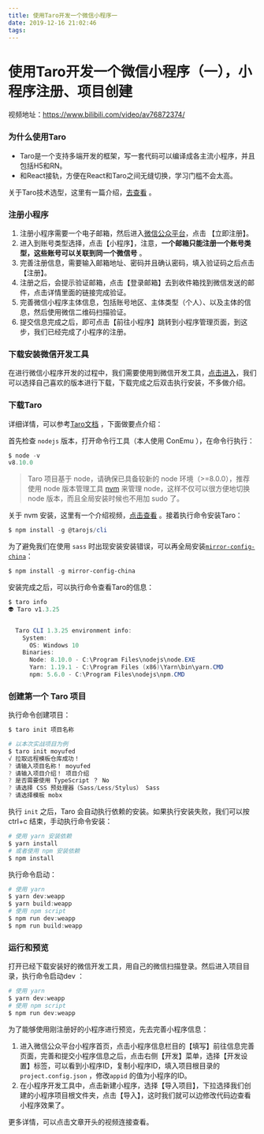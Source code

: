 ```yaml
---
title: 使用Taro开发一个微信小程序一
date: 2019-12-16 21:02:46
tags:
---
```


# 使用Taro开发一个微信小程序（一），小程序注册、项目创建

视频地址：<https://www.bilibili.com/video/av76872374/> 

### 为什么使用Taro

- Taro是一个支持多端开发的框架，写一套代码可以编译成各主流小程序，并且包括H5和RN。
- 和React接轨，方便在React和Taro之间无缝切换，学习门槛不会太高。

关于Taro技术选型，这里有一篇介绍，[去查看](http://blog.moyufed.com/2019/11/23/Taro%E6%8A%80%E6%9C%AF%E9%80%89%E5%9E%8B%E4%B8%8E%E6%9D%83%E8%A1%A1/) 。

### 注册小程序

1. 注册小程序需要一个电子邮箱，然后进入[微信公众平台](https://mp.weixin.qq.com/>)，点击 【立即注册】。
2. 进入到账号类型选择，点击【小程序】，注意，**一个邮箱只能注册一个账号类型，这些账号可以关联到同一个微信号** 。
3. 完善注册信息，需要输入邮箱地址、密码并且确认密码，填入验证码之后点击【注册】。
4. 注册之后，会提示验证邮箱，点击【登录邮箱】去到收件箱找到微信发送的邮件，点击详情里面的链接完成验证。
5. 完善微信小程序主体信息，包括账号地区、主体类型（个人）、以及主体的信息，然后使用微信二维码扫描验证。
6. 提交信息完成之后，即可点击【前往小程序】跳转到小程序管理页面，到这步，我们已经完成了小程序的注册。

### 下载安装微信开发工具

在进行微信小程序开发的过程中，我们需要使用到微信开发工具，[点击进入](https://developers.weixin.qq.com/miniprogram/dev/devtools/download.html)，我们可以选择自己喜欢的版本进行下载，下载完成之后双击执行安装，不多做介绍。

### 下载Taro

详细详情，可以参考[Taro文档](https://taro-docs.jd.com/taro/docs/GETTING-STARTED.html) ，下面做要点介绍：

首先检查 `nodejs` 版本，打开命令行工具（本人使用 ConEmu ），在命令行执行：

```powershell
$ node -v
v8.10.0
```

> Taro 项目基于 node，请确保已具备较新的 node 环境（>=8.0.0），推荐使用 node 版本管理工具 [nvm](https://github.com/creationix/nvm) 来管理 node，这样不仅可以很方便地切换 node 版本，而且全局安装时候也不用加 sudo 了。 

关于 nvm 安装，这里有一个介绍视频，[点击查看](https://www.bilibili.com/video/av71367431/) 。接着执行命令安装Taro：

```powershell
$ npm install -g @tarojs/cli
```

为了避免我们在使用 `sass` 时出现安装安装错误，可以再全局安装[`mirror-config-china`](https://www.npmjs.com/package/mirror-config-china)：

```powershell
$ npm install -g mirror-config-china
```

安装完成之后，可以执行命令查看Taro的信息：

```powershell
$ taro info
👽 Taro v1.3.25


  Taro CLI 1.3.25 environment info:
    System:
      OS: Windows 10
    Binaries:
      Node: 8.10.0 - C:\Program Files\nodejs\node.EXE
      Yarn: 1.19.1 - C:\Program Files (x86)\Yarn\bin\yarn.CMD
      npm: 5.6.0 - C:\Program Files\nodejs\npm.CMD
```

### 创建第一个 Taro 项目

执行命令创建项目：

```powershell
$ taro init 项目名称

# 以本次实战项目为例
$ taro init moyufed
√ 拉取远程模板仓库成功！
? 请输入项目名称！ moyufed
? 请输入项目介绍！ 项目介绍
? 是否需要使用 TypeScript ？ No
? 请选择 CSS 预处理器（Sass/Less/Stylus） Sass
? 请选择模板 mobx
```

执行 `init` 之后，Taro 会自动执行依赖的安装。如果执行安装失败，我们可以按 ctrl+c 结束，手动执行命令安装：

```powershell
# 使用 yarn 安装依赖
$ yarn install
# 或者使用 npm 安装依赖
$ npm install
```

执行命令启动：

```powershell
# 使用 yarn
$ yarn dev:weapp
$ yarn build:weapp
# 使用 npm script
$ npm run dev:weapp
$ npm run build:weapp
```

### 运行和预览

打开已经下载安装好的微信开发工具，用自己的微信扫描登录。然后进入项目目录，执行命令启动dev ：

```powershell
# 使用 yarn
$ yarn dev:weapp
# 使用 npm script
$ npm run dev:weapp
```

为了能够使用刚注册好的小程序进行预览，先去完善小程序信息：

1. 进入微信公众平台小程序首页，点击小程序信息栏目的【填写】前往信息完善页面，完善和提交小程序信息之后，点击右侧【开发】菜单，选择【开发设置】标签，可以看到小程序ID，复制小程序ID，填入项目根目录的 `project.config.json`  ，修改`appid` 的值为小程序的ID。
2. 在小程序开发工具中，点击新建小程序，选择【导入项目】，下拉选择我们创建的小程序项目根文件夹，点击【导入】，这时我们就可以边修改代码边查看小程序效果了。

更多详情，可以点击文章开头的视频连接查看。